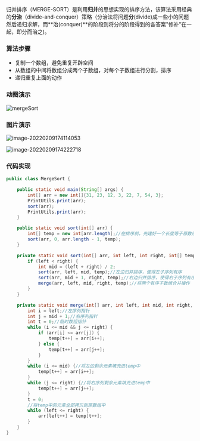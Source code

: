 归并排序（MERGE-SORT）是利用**归并**的思想实现的排序方法，该算法采用经典的**分治**（divide-and-conquer）策略（分治法将问题**分**(divide)成一些小的问题然后递归求解，而**治(conquer)**的阶段则将分的阶段得到的各答案"修补"在一起，即分而治之)。

### 算法步骤

- 复制一个数组，避免重复开辟空间
- 从数组的中间将数组分成两个子数组，对每个子数组进行分割，排序
- 递归重复上面的动作

### 动图演示

![mergeSort](https://images-1258301517.cos.ap-nanjing.myqcloud.com/images/202202091741448.gif)

### 图片演示

![image-20220209174114053](https://images-1258301517.cos.ap-nanjing.myqcloud.com/images/202202091741085.png)

![image-20220209174222718](https://images-1258301517.cos.ap-nanjing.myqcloud.com/images/202202091742749.png)

### 代码实现

```java
public class MergeSort {

    public static void main(String[] args) {
        int[] arr = new int[]{31, 23, 12, 3, 22, 7, 54, 3};
        PrintUtils.print(arr);
        sort(arr);
        PrintUtils.print(arr);
    }

    public static void sort(int[] arr) {
        int[] temp = new int[arr.length];//在排序前，先建好一个长度等于原数组长度的临时数组，避免递归中频繁开辟空间
        sort(arr, 0, arr.length - 1, temp);
    }

    private static void sort(int[] arr, int left, int right, int[] temp) {
        if (left < right) {
            int mid = (left + right) / 2;
            sort(arr, left, mid, temp);//左边归并排序，使得左子序列有序
            sort(arr, mid + 1, right, temp);//右边归并排序，使得右子序列有序
            merge(arr, left, mid, right, temp);//将两个有序子数组合并操作
        }
    }

    private static void merge(int[] arr, int left, int mid, int right, int[] temp) {
        int i = left;//左序列指针
        int j = mid + 1;//右序列指针
        int t = 0;//临时数组指针
        while (i <= mid && j <= right) {
            if (arr[i] <= arr[j]) {
                temp[t++] = arr[i++];
            } else {
                temp[t++] = arr[j++];
            }
        }
        while (i <= mid) {//将左边剩余元素填充进temp中
            temp[t++] = arr[i++];
        }
        while (j <= right) {//将右序列剩余元素填充进temp中
            temp[t++] = arr[j++];
        }
        t = 0;
        //将temp中的元素全部拷贝到原数组中
        while (left <= right) {
            arr[left++] = temp[t++];
        }
    }
}
```
